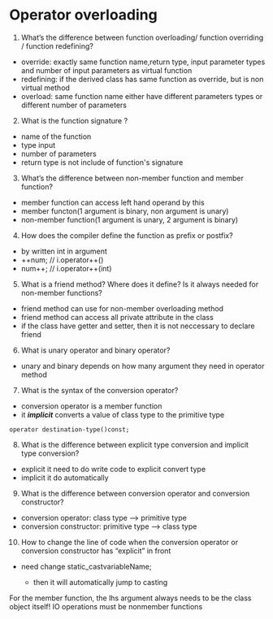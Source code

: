 # Operator overloading

1. What’s the difference between function overloading/ function overriding / function redefining? 
- override: exactly same function name,return type, input parameter types and number of input parameters as virtual function 
- redefining: if the derived class has same function as override, but is non virtual method
- overload: same function name either have different parameters types or different number of parameters 

2. What is the function signature ? 
- name of the function 
- type input 
- number of parameters 
- return type is not include of function's signature 

3. What’s the difference between non-member function and member function? 
- member function can access left hand operand by this
- member functon(1 argument is binary, non argument is unary)
- non-member function(1 argument is unary, 2 argument is binary)


4. How does the compiler define the function as prefix or postfix? 
- by written int in argument 
- ++num; // i.operator++()
- num++; // i.operator++(int)


5. What is a friend method? Where does it define? Is it always needed for non-member functions? 
- friend method can use for non-member overloading method
- friend method can access all private attribute in the class
- if the class have getter and setter, then it is not neccessary to declare friend 

6. What is unary operator and binary operator? 
- unary and binary depends on how many argument they need in operator method 

7. What is the syntax of the conversion operator? 
- conversion operator is a member function
- it ***implicit*** converts a value of class type to the primitive type 
```
operator destination-type()const;
 ```

8. What is the difference between explicit type conversion and implicit type conversion? 

- explicit it need to do write code to explicit convert type
- implicit it do automatically 


9. What is the difference between conversion operator and conversion constructor? 
- conversion operator: class type --> primitive type 
- conversion constructor: primitive type --> class type 

10. How to change the line of code when the conversion operator or conversion constructor has “explicit” in front 
- need change static_cast<type>variableName; 
	- then it will automatically jump to casting 

For the member function, the lhs argument always needs to be the class object itself! 
IO operations must be nonmember functions 

